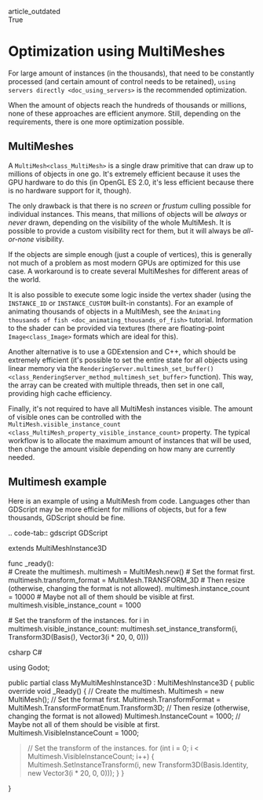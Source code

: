 article\_outdated  
True

# Optimization using MultiMeshes

For large amount of instances (in the thousands), that need to be
constantly processed (and certain amount of control needs to be
retained), `using servers directly <doc_using_servers>` is the
recommended optimization.

When the amount of objects reach the hundreds of thousands or millions,
none of these approaches are efficient anymore. Still, depending on the
requirements, there is one more optimization possible.

## MultiMeshes

A `MultiMesh<class_MultiMesh>` is a single draw primitive that can draw
up to millions of objects in one go. It's extremely efficient because it
uses the GPU hardware to do this (in OpenGL ES 2.0, it's less efficient
because there is no hardware support for it, though).

The only drawback is that there is no *screen* or *frustum* culling
possible for individual instances. This means, that millions of objects
will be *always* or *never* drawn, depending on the visibility of the
whole MultiMesh. It is possible to provide a custom visibility rect for
them, but it will always be *all-or-none* visibility.

If the objects are simple enough (just a couple of vertices), this is
generally not much of a problem as most modern GPUs are optimized for
this use case. A workaround is to create several MultiMeshes for
different areas of the world.

It is also possible to execute some logic inside the vertex shader
(using the `INSTANCE_ID` or `INSTANCE_CUSTOM` built-in constants). For
an example of animating thousands of objects in a MultiMesh, see the
`Animating thousands of fish <doc_animating_thousands_of_fish>`
tutorial. Information to the shader can be provided via textures (there
are floating-point `Image<class_Image>` formats which are ideal for
this).

Another alternative is to use a GDExtension and C++, which should be
extremely efficient (it's possible to set the entire state for all
objects using linear memory via the
`RenderingServer.multimesh_set_buffer() <class_RenderingServer_method_multimesh_set_buffer>`
function). This way, the array can be created with multiple threads,
then set in one call, providing high cache efficiency.

Finally, it's not required to have all MultiMesh instances visible. The
amount of visible ones can be controlled with the
`MultiMesh.visible_instance_count <class_MultiMesh_property_visible_instance_count>`
property. The typical workflow is to allocate the maximum amount of
instances that will be used, then change the amount visible depending on
how many are currently needed.

## Multimesh example

Here is an example of using a MultiMesh from code. Languages other than
GDScript may be more efficient for millions of objects, but for a few
thousands, GDScript should be fine.

.. code-tab:: gdscript GDScript

extends MultiMeshInstance3D

func \_ready():  
\# Create the multimesh. multimesh = MultiMesh.new() \# Set the format
first. multimesh.transform\_format = MultiMesh.TRANSFORM\_3D \# Then
resize (otherwise, changing the format is not allowed).
multimesh.instance\_count = 10000 \# Maybe not all of them should be
visible at first. multimesh.visible\_instance\_count = 1000

\# Set the transform of the instances. for i in
multimesh.visible\_instance\_count:
multimesh.set\_instance\_transform(i, Transform3D(Basis(), Vector3(i \*
20, 0, 0)))

csharp C#

using Godot;

public partial class MyMultiMeshInstance3D : MultiMeshInstance3D {
public override void \_Ready() { // Create the multimesh. Multimesh =
new MultiMesh(); // Set the format first. Multimesh.TransformFormat =
MultiMesh.TransformFormatEnum.Transform3D; // Then resize (otherwise,
changing the format is not allowed) Multimesh.InstanceCount = 1000; //
Maybe not all of them should be visible at first.
Multimesh.VisibleInstanceCount = 1000;

> // Set the transform of the instances. for (int i = 0; i &lt;
> Multimesh.VisibleInstanceCount; i++) {
> Multimesh.SetInstanceTransform(i, new Transform3D(Basis.Identity, new
> Vector3(i \* 20, 0, 0))); } }

}
